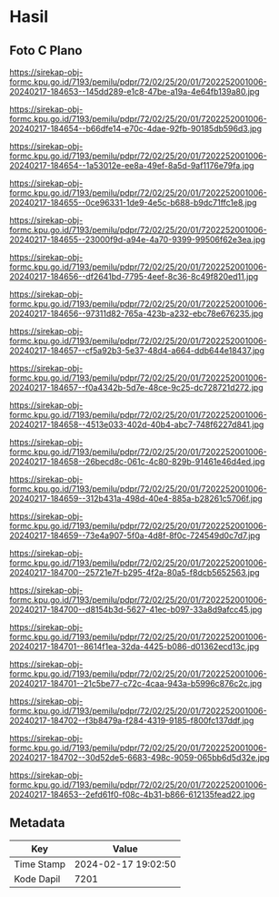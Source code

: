 # Hasil

## Foto C Plano

https://sirekap-obj-formc.kpu.go.id/7193/pemilu/pdpr/72/02/25/20/01/7202252001006-20240217-184653--145dd289-e1c8-47be-a19a-4e64fb139a80.jpg

https://sirekap-obj-formc.kpu.go.id/7193/pemilu/pdpr/72/02/25/20/01/7202252001006-20240217-184654--b66dfe14-e70c-4dae-92fb-90185db596d3.jpg

https://sirekap-obj-formc.kpu.go.id/7193/pemilu/pdpr/72/02/25/20/01/7202252001006-20240217-184654--1a53012e-ee8a-49ef-8a5d-9af1176e79fa.jpg

https://sirekap-obj-formc.kpu.go.id/7193/pemilu/pdpr/72/02/25/20/01/7202252001006-20240217-184655--0ce96331-1de9-4e5c-b688-b9dc71ffc1e8.jpg

https://sirekap-obj-formc.kpu.go.id/7193/pemilu/pdpr/72/02/25/20/01/7202252001006-20240217-184655--23000f9d-a94e-4a70-9399-99506f62e3ea.jpg

https://sirekap-obj-formc.kpu.go.id/7193/pemilu/pdpr/72/02/25/20/01/7202252001006-20240217-184656--df2641bd-7795-4eef-8c36-8c49f820ed11.jpg

https://sirekap-obj-formc.kpu.go.id/7193/pemilu/pdpr/72/02/25/20/01/7202252001006-20240217-184656--97311d82-765a-423b-a232-ebc78e676235.jpg

https://sirekap-obj-formc.kpu.go.id/7193/pemilu/pdpr/72/02/25/20/01/7202252001006-20240217-184657--cf5a92b3-5e37-48d4-a664-ddb644e18437.jpg

https://sirekap-obj-formc.kpu.go.id/7193/pemilu/pdpr/72/02/25/20/01/7202252001006-20240217-184657--f0a4342b-5d7e-48ce-9c25-dc728721d272.jpg

https://sirekap-obj-formc.kpu.go.id/7193/pemilu/pdpr/72/02/25/20/01/7202252001006-20240217-184658--4513e033-402d-40b4-abc7-748f6227d841.jpg

https://sirekap-obj-formc.kpu.go.id/7193/pemilu/pdpr/72/02/25/20/01/7202252001006-20240217-184658--26becd8c-061c-4c80-829b-91461e46d4ed.jpg

https://sirekap-obj-formc.kpu.go.id/7193/pemilu/pdpr/72/02/25/20/01/7202252001006-20240217-184659--312b431a-498d-40e4-885a-b28261c5706f.jpg

https://sirekap-obj-formc.kpu.go.id/7193/pemilu/pdpr/72/02/25/20/01/7202252001006-20240217-184659--73e4a907-5f0a-4d8f-8f0c-724549d0c7d7.jpg

https://sirekap-obj-formc.kpu.go.id/7193/pemilu/pdpr/72/02/25/20/01/7202252001006-20240217-184700--25721e7f-b295-4f2a-80a5-f8dcb5652563.jpg

https://sirekap-obj-formc.kpu.go.id/7193/pemilu/pdpr/72/02/25/20/01/7202252001006-20240217-184700--d8154b3d-5627-41ec-b097-33a8d9afcc45.jpg

https://sirekap-obj-formc.kpu.go.id/7193/pemilu/pdpr/72/02/25/20/01/7202252001006-20240217-184701--8614f1ea-32da-4425-b086-d01362ecd13c.jpg

https://sirekap-obj-formc.kpu.go.id/7193/pemilu/pdpr/72/02/25/20/01/7202252001006-20240217-184701--21c5be77-c72c-4caa-943a-b5996c876c2c.jpg

https://sirekap-obj-formc.kpu.go.id/7193/pemilu/pdpr/72/02/25/20/01/7202252001006-20240217-184702--f3b8479a-f284-4319-9185-f800fc137ddf.jpg

https://sirekap-obj-formc.kpu.go.id/7193/pemilu/pdpr/72/02/25/20/01/7202252001006-20240217-184702--30d52de5-6683-498c-9059-065bb6d5d32e.jpg

https://sirekap-obj-formc.kpu.go.id/7193/pemilu/pdpr/72/02/25/20/01/7202252001006-20240217-184653--2efd61f0-f08c-4b31-b866-612135fead22.jpg


## Metadata

| Key        | Value               |
| ---------- | ------------------- |
| Time Stamp | 2024-02-17 19:02:50 |
| Kode Dapil | 7201                |



